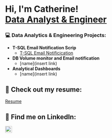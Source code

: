 <h1>Hi, I'm Catherine! <br/><a href="[https://github.com/cperlick](https://www.linkedin.com/public-profile/settings?trk=d_flagship3_profile_self_view_public_profile)">Data Analyst & Engineer</a>
<h3>💻 Data Analytics & Engineering Projects:</h3>

- <b>T-SQL Email Notification Scrip</b>
  - [T-SQL Email Notificication](https://github.com/Cperlick/TSQLEMAIL/blob/main/README.md)
- <b>DB Volume monitor and Email notification</b>
  - [name](insert link)
- <b>Analytical Dashboards</b>
  - [name](insert link)

<h2> 💼 Check out my resume:</h2>

 [Resume](https://docs.google.com/document/d/1IlSE0XYHJXqx7P88TOBP1oZkWrOhMGSwzF7sWWzNr9Y/edit?usp=sharing)
 
<h2> 🔗 Find me on LinkedIn:</h2>

[<img align="left" alt="CatherinePerlick | LinkedIn" width="22px" src="https://cdn.jsdelivr.net/npm/simple-icons@v3/icons/linkedin.svg" />][linkedin]

[linkedin]: https://www.linkedin.com/in/catherine-perlick-4ab16b169/

<!--
Here are some ideas to get you started:
- 🔭 I’m currently working on ...
- 🌱 I’m currently learning ...
- 👯 I’m looking to collaborate on ...
- 🤔 I’m looking for help with ...
- 💬 Ask me about ...
- 📫 How to reach me: ...
- 😄 Pronouns: ...
- ⚡ Fun fact: ...
-->
